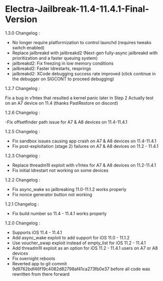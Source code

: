 # Electra-Jailbreak-11.4-11.4.1-Final-Version


1.3.0 Changelog :

- No longer require platformization to control launchd (requires tweaks switch enabled)
- Replace jailbreakd with jailbreakd2 (Next-gen fully-async jailbreakd with prioritization and a faster queuing system)
- jailbreakd2: Fix freezing in low memory conditions
- jailbreakd2: Faster ldrestarts, resprings
- jailbreakd2: XCode debugging success rate improved (click continue in the debugger on SIGCONT to proceed debugging)

1.2.7 Changelog :

Fix a bug in v1ntex that resulted a kernel panic later in Step 2
Actually test on an A7 device on 11.4 (thanks PastRestore on discord)

1.2.6 Changelog :

-Fix offsetfinder path issue for A7 & A8 devices on 11.4-11.4.1

1.2.5 Changelog :

- Fix sandbox issues causing app crash on A7 & A8 devices on 11.4-11.4.1
- Fix post-exploitation (stage 2) failures on A7 & A8 devices on 11.2 - 11.4.1

1.2.3 Changelog :

- Replace threadm1ll exploit with v1ntex for A7 & A8 devices on 11.2-11.4.1
- Fix initial ldrestart not working on some devices

1.2.2 Changelog :

- Fix async_wake so jailbreaking 11.0-11.1.2 works properly
- Fix nonce generator button not working

1.2.1 Changelog :

- Fix build number so 11.4 - 11.4.1 works properly

1.2.0 Changelog :

- Supports iOS 11.4 - 11.4.1
- Add async_wake exploit to add support for iOS 11.0 - 11.1.2
- Use voucher_swap exploit instead of empty_list for iOS 11.2 - 11.4.1
- Add threadm1ll exploit as an option for iOS 11.2 - 11.4.1 users on A7 or A8 devices
- Fix overnight reboots
- Reverted app to git commit 9d9762bdf46f19c4082d82798af41ca273fb0e37 before all code was rewritten from there forward
